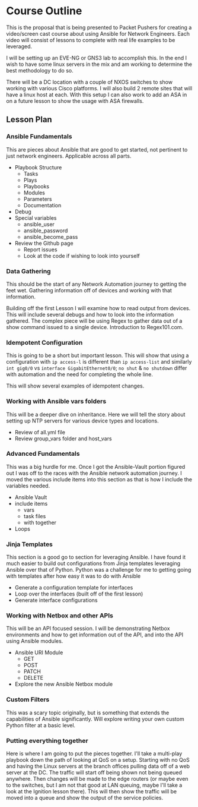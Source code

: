 # Course Outline

This is the proposal that is being presented to Packet Pushers for creating a
video/screen cast course about using Ansible for Network Engineers. Each video
will consist of lessons to complete with real life examples to be leveraged.  

I will be setting up an EVE-NG or GNS3 lab to accomplish this. In the end I wish
to have some linux servers in the mix and am working to determine the best
methodology to do so.  

There will be a DC location with a couple of NXOS switches to show working with
various Cisco platforms. I will also build 2 remote sites that will have a linux
host at each. With this setup I can also work to add an ASA in on a future
lesson to show the usage with ASA firewalls.  
 
## Lesson Plan

### Ansible Fundamentals

This are pieces about Ansible that are good to get started, not pertinent to
just network engineers. Applicable across all parts.

- Playbook Structure
    - Tasks
    - Plays
    - Playbooks
    - Modules
    - Parameters
    - Documentation
- Debug
- Special variables
    - ansible_user
    - ansible_password
    - ansible_become_pass
- Review the Github page
    - Report issues
    - Look at the code if wishing to look into yourself

### Data Gathering

This should be the start of any Network Automation journey to getting the feet
wet. Gathering information off of devices and working with that information.  

Building off the first Lesson I will examine how to read output from devices.
This will include several debugs and how to look into the information gathered.
The complex piece will be using Regex to gather data out of a show command
issued to a single device. Introduction to Regex101.com.

### Idempotent Configuration

This is going to be a short but important lesson. This will show that using
a configuration with `ip access-l` is different than `ip access-list` and
similarly `int gig0/0` vs `interface GigabitEthernet0/0`; `no shut` &
`no shutdown` differ with automation and the need for completing the whole line.  

This will show several examples of idempotent changes. 

### Working with Ansible vars folders

This will be a deeper dive on inheritance. Here we will tell the story about
setting up NTP servers for various device types and locations.

- Review of all.yml file
- Review group_vars folder and host_vars

### Advanced Fundamentals

This was a big hurdle for me. Once I got the Ansible-Vault portion figured out I
was off to the races with the Ansible network automation journey. I moved the
various include items into this section as that is how I include the variables
needed.

- Ansible Vault
- include items
    - vars
    - task files
    - with together
- Loops

### Jinja Templates

This section is a good go to section for leveraging Ansible. I have found it
much easier to build out configurations from Jinja templates leveraging Ansible
over that of Python. Python was a challenge for me to getting going with
templates after how easy it was to do with Ansible

- Generate a configuration template for interfaces
- Loop over the interfaces (built off of the first lesson)
- Generate interface configurations 

### Working with Netbox and other APIs

This will be an API focused session. I will be demonstrating Netbox environments
and how to get information out of the API, and into the API using Ansible
modules.

- Ansible URI Module
    - GET
    - POST
    - PATCH
    - DELETE
- Explore the new Ansible Netbox module

### Custom Filters

This was a scary topic originally, but is something that extends the
capabilities of Ansible significantly. Will explore writing your own custom
Python filter at a basic level.

### Putting everything together

Here is where I am going to put the pieces together. I'll take a multi-play
playbook down the path of looking at QoS on a setup. Starting with no QoS and
having the Linux servers at the branch offices pulling data off of a web server
at the DC. The traffic will start off being shown not being queued anywhere.
Then changes will be made to the edge routers (or maybe even to the switches,
but I am not that good at LAN queuing, maybe I'll take a look at the Ignition
lesson there). This will then show the traffic will be moved into a queue and
show the output of the service policies.